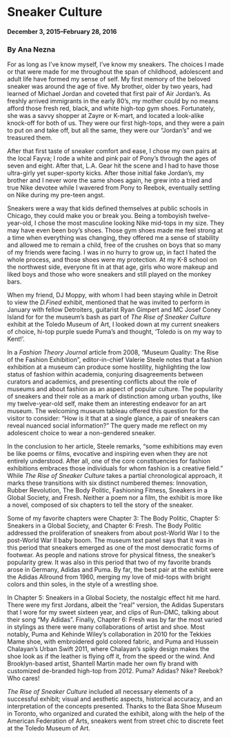 # Sneaker Culture
#### December 3, 2015–February 28, 2016
### By Ana Nezna

For as long as I’ve know myself, I’ve know my sneakers. The choices I
made or that were made for me throughout the span of childhood,
adolescent and adult life have formed my sense of self. My first memory
of the beloved sneaker was around the age of five. My brother, older by
two years, had learned of Michael Jordan and coveted that first pair of
Air Jordan’s. As freshly arrived immigrants in the early 80’s, my mother
could by no means afford those fresh red, black, and white high-top gym
shoes. Fortunately, she was a savvy shopper at Zayre or K-mart, and
located a look-alike knock-off for both of us. They were our first
high-tops, and they were a pain to put on and take off, but all the
same, they were our “Jordan’s” and we treasured them.

After that first taste of sneaker comfort and ease, I chose my own pairs
at the local Fayva; I rode a white and pink pair of Pony’s through the
ages of seven and eight. After that, L.A. Gear hit the scene and I had
to have those ultra-girly yet super-sporty kicks. After those initial
fake Jordan’s, my brother and I never wore the same shoes again, he grew
into a tried and true Nike devotee while I wavered from Pony to Reebok,
eventually settling on Nike during my pre-teen angst.

Sneakers were a way that kids defined themselves at public schools in
Chicago, they could make you or break you. Being a tomboyish
twelve-year-old, I chose the most masculine looking Nike mid-tops in my
size. They may have even been boy’s shoes. Those gym shoes made me feel
strong at a time when everything was changing, they offered me a sense
of stability and allowed me to remain a child, free of the crushes on
boys that so many of my friends were facing. I was in no hurry to grow
up, in fact I hated the whole process, and those shoes were my
protection. At my K-8 school on the northwest side, everyone fit in at
that age, girls who wore makeup and liked boys and those who wore
sneakers and still played on the monkey bars.

When my friend, DJ Moppy, with whom I had been staying while in Detroit
to view the *D.Fined* exhibit, mentioned that he was invited to perform
in January with fellow Detroiters, guitarist Ryan Gimpert and MC Josef
Coney Island for for the museum’s bash as part of *The Rise of Sneaker
Culture* exhibit at the Toledo Museum of Art, I looked down at my
current sneakers of choice, hi-top purple suede Puma’s and thought,
‘Toledo is on my way to Kent!’.

In a *Fashion Theory Journal* article from 2008, “Museum Quality: The
Rise of the Fashion Exhibition”, editor-in-chief Valerie Steele notes
that a fashion exhibition at a museum can produce some hostility,
highlighting the low status of fashion within academia, conjuring
disagreements between curators and academics, and presenting conflicts
about the role of museums and about fashion as an aspect of popular
culture. The popularity of sneakers and their role as a mark of
distinction among urban youths, like my twelve-year-old self, make them
an interesting endeavor for an art museum. The welcoming museum tableau
offered this question for the visitor to consider: “How is it that at a
single glance, a pair of sneakers can reveal nuanced social
information?” The query made me reflect on my adolescent choice to wear
a non-gendered sneaker.

In the conclusion to her article, Steele remarks, “some exhibitions may
even be like poems or films, evocative and inspiring even when they are
not entirely understood. After all, one of the core constituencies for
fashion exhibitions embraces those individuals for whom fashion is a
creative field.” While *The Rise of Sneaker Culture* takes a partial
chronological approach, it marks these transitions with six distinct
numbered themes: Innovation, Rubber Revolution, The Body Politic,
Fashioning Fitness, Sneakers in a Global Society, and Fresh. Neither a
poem nor a film, the exhibit is more like a novel, composed of six
chapters to tell the story of the sneaker.

Some of my favorite chapters were Chapter 3: The Body Politic, Chapter
5: Sneakers in a Global Society, and Chapter 6: Fresh. The Body Politic
addressed the proliferation of sneakers from about post-World War I to
the post-World War II baby boom. The museum text panel says that it was
in this period that sneakers emerged as one of the most democratic forms
of footwear. As people and nations strove for physical fitness, the
sneaker’s popularity grew. It was also in this period that two of my
favorite brands arose in Germany, Adidas and Puma. By far, the best pair
at the exhibit were the Adidas Allround from 1960, merging my love of
mid-tops with bright colors and thin soles, in the style of a wrestling
shoe.

In Chapter 5: Sneakers in a Global Society, the nostalgic effect hit me
hard. There were my first Jordans, albeit the “real” version, the Adidas
Superstars that I wore for my sweet sixteen year, and clips of Run-DMC,
talking about their song “My Adidas”. Finally, Chapter 6: Fresh was by
far the most varied in stylings as there were many collaborations of
artist and shoe. Most notably, Puma and Kehinde Wiley’s collaboration in
2010 for the Tekkies Mame shoe, with embroidered gold colored fabric,
and Puma and Hussein Chalayan’s Urban Swift 2011, where Chalayan’s spiky
design makes the shoe look as if the leather is flying off it, from the
speed or the wind. And Brooklyn-based artist, Shantell Martin made her
own fly brand with customized de-branded high-top from 2012. Puma?
Adidas? Nike? Reebok? Who cares!

*The Rise of Sneaker Culture* included all necessary elements of a
successful exhibit; visual and aesthetic aspects, historical accuracy,
and an interpretation of the concepts presented. Thanks to the Bata Shoe
Museum in Toronto, who organized and curated the exhibit, along with the
help of the American Federation of Arts, sneakers went from street chic
to discrete feet at the Toledo Museum of Art.
